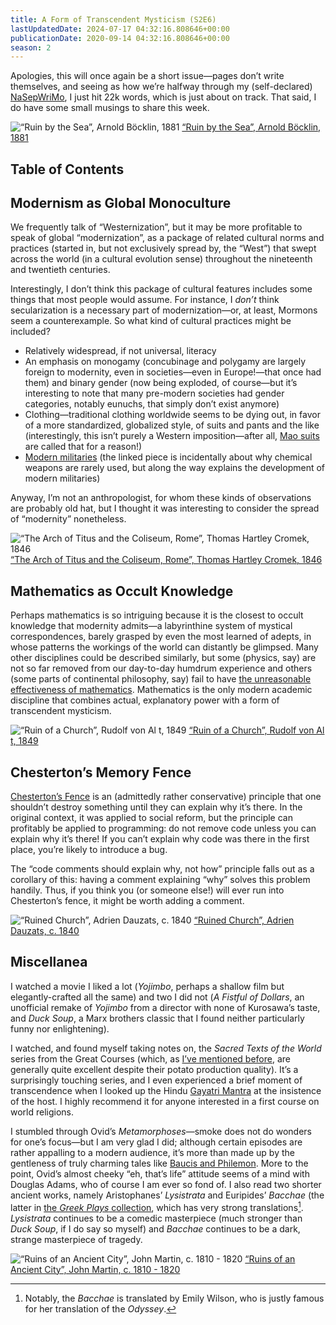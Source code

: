 ```yaml
---
title: A Form of Transcendent Mysticism (S2E6)
lastUpdatedDate: 2024-07-17 04:32:16.808646+00:00
publicationDate: 2020-09-14 04:32:16.808646+00:00
season: 2
---
```


Apologies, this will once again be a short issue—pages don’t write themselves, and seeing as how we’re halfway through my (self-declared) [NaSepWriMo](https://nanowrimo.org), I just hit 22k words, which is just about on track. That said, I do have some small musings to share this week.

![“Ruin by the Sea”, Arnold Böcklin, 1881](../../assets/newsletters/ruin_by_the_sea.jpg)
[“Ruin by the Sea”, Arnold Böcklin, 1881](https://www.clevelandart.org/art/1979.57)

## Table of Contents

## Modernism as Global Monoculture

We frequently talk of “Westernization”, but it may be more profitable to speak of global “modernization”, as a package of related cultural norms and practices (started in, but not exclusively spread by, the “West”) that swept across the world (in a cultural evolution sense) throughout the nineteenth and twentieth centuries.

Interestingly, I don’t think this package of cultural features includes some things that most people would assume. For instance, I *don’t* think secularization is a necessary part of modernization—or, at least, Mormons seem a counterexample. So what kind of cultural practices might be included?  

* Relatively widespread, if not universal, literacy
* An emphasis on monogamy (concubinage and polygamy are largely foreign to modernity, even in societies—even in Europe!—that once had them) and binary gender (now being exploded, of course—but it’s interesting to note that many pre-modern societies had gender categories, notably eunuchs, that simply don’t exist anymore)
* Clothing—traditional clothing worldwide seems to be dying out, in favor of a more standardized, globalized style, of suits and pants and the like (interestingly, this isn’t purely a Western imposition—after all, [Mao suits](https://en.wikipedia.org/wiki/Mao_suit) are called that for a reason!)
* [Modern militaries](https://acoup.blog/2020/03/20/collections-why-dont-we-use-chemical-weapons-anymore/) (the linked piece is incidentally about why chemical weapons are rarely used, but along the way explains the development of modern militaries)

Anyway, I’m not an anthropologist, for whom these kinds of observations are probably old hat, but I thought it was interesting to consider the spread of “modernity” nonetheless.

![“The Arch of Titus and the Coliseum, Rome”, Thomas Hartley Cromek, 1846](../../assets/newsletters/arch_of_titus.jpg)
[“The Arch of Titus and the Coliseum, Rome”, Thomas Hartley Cromek, 1846](https://www.clevelandart.org/art/1975.149)

## Mathematics as Occult Knowledge

Perhaps mathematics is so intriguing because it is the closest to occult knowledge that modernity admits—a labyrinthine system of mystical correspondences, barely grasped by even the most learned of adepts, in whose patterns the workings of the world can distantly be glimpsed. Many other disciplines could be described similarly, but some (physics, say) are not so far removed from our day-to-day humdrum experience and others (some parts of continental philosophy, say) fail to have [the unreasonable effectiveness of mathematics](https://en.wikipedia.org/wiki/The_Unreasonable_Effectiveness_of_Mathematics_in_the_Natural_Sciences). Mathematics is the only modern academic discipline that combines actual, explanatory power with a form of transcendent mysticism.

![“Ruin of a Church”, Rudolf von Al t, 1849](../../assets/newsletters/ruin_of_a_church.jpg)
[“Ruin of a Church”, Rudolf von Al t, 1849](https://www.clevelandart.org/art/1972.99)

## Chesterton’s Memory Fence

[Chesterton’s Fence](https://en.wikipedia.org/wiki/Wikipedia:Chesterton's_fence) is an (admittedly rather conservative) principle that one shouldn’t destroy something until they can explain why it’s there. In the original context, it was applied to social reform, but the principle can profitably be applied to programming: do not remove code unless you can explain why it’s there! If you can’t explain why code was there in the first place, you’re likely to introduce a bug.

The “code comments should explain why, not how” principle falls out as a corollary of this: having a comment explaining “why” solves this problem handily. Thus, if you think you (or someone else!) will ever run into Chesterton’s fence, it might be worth adding a comment.

![“Ruined Church”, Adrien Dauzats, c. 1840](../../assets/newsletters/ruined_church.jpg)
[“Ruined Church”, Adrien Dauzats, c. 1840](https://www.clevelandart.org/art/2010.18)

## Miscellanea

I watched a movie I liked a lot (*Yojimbo*, perhaps a shallow film but elegantly-crafted all the same) and two I did not (*A Fistful of Dollars*, an unofficial remake of *Yojimbo* from a director with none of Kurosawa’s taste, and *Duck Soup*, a Marx brothers classic that I found neither particularly funny nor enlightening).

I watched, and found myself taking notes on, the *Sacred Texts of the World* series from the Great Courses (which, as [I’ve mentioned before](https://buttondown.email/rwblickhan/archive/a681665f-cd1a-4fc0-840e-140ade5957da), are generally quite excellent despite their potato production quality). It’s a surprisingly touching series, and I even experienced a brief moment of transcendence when I looked up the Hindu [Gayatri Mantra](https://youtu.be/6Kb0q9J8lPA) at the insistence of the host. I highly recommend it for anyone interested in a first course on world religions.

I stumbled through Ovid’s *Metamorphoses*—smoke does not do wonders for one’s focus—but I am very glad I did; although certain episodes are rather appalling to a modern audience, it’s more than made up by the gentleness of truly charming tales like [Baucis and Philemon](https://en.wikipedia.org/wiki/Baucis_and_Philemon). More to the point, Ovid’s almost cheeky “eh, that’s life” attitude seems of a mind with Douglas Adams, who of course I am ever so fond of. I also read two shorter ancient works, namely Aristophanes’ *Lysistrata* and Euripides’ *Bacchae* (the latter in [the *Greek Plays* collection](https://www.goodreads.com/book/show/25893680-the-greek-plays?ac=1&from_search=true&qid=v5ECexT782&rank=1), which has very strong translations[^1]. *Lysistrata* continues to be a comedic masterpiece (much stronger than *Duck Soup*, if I do say so myself) and *Bacchae* continues to be a dark, strange masterpiece of tragedy.

![“Ruins of an Ancient City”, John Martin, c. 1810 - 1820](../../assets/newsletters/ruins_of_an_ancient_city.jpg)
[“Ruins of an Ancient City”, John Martin, c. 1810 - 1820](https://www.clevelandart.org/art/1981.13)

[^1]: Notably, the *Bacchae* is translated by Emily Wilson, who is justly famous for her translation of the *Odyssey*.